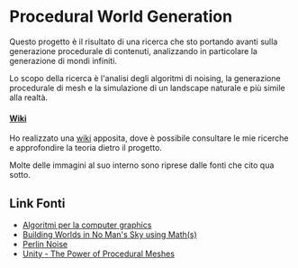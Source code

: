 Procedural World Generation
===
Questo progetto è il risultato di una ricerca che sto portando avanti sulla generazione procedurale di contenuti, analizzando in particolare la generazione di mondi infiniti. 

Lo scopo della ricerca è l'analisi degli algoritmi di noising, la generazione procedurale di mesh e la simulazione di un landscape naturale e più simile alla realtà. 

#### [Wiki](/Wiki/Wiki.md)
Ho realizzato una [wiki](/Wiki/Wiki.md) apposita, dove è possibile consultare le mie ricerche e approfondire la teoria dietro il progetto. 

Molte delle immagini al suo interno sono riprese dalle fonti che cito qua sotto.

## Link Fonti
- [Algoritmi per la computer graphics](http://www.faqs.org/faqs/graphics/algorithms-faq/)
- [Building Worlds in No Man's Sky using Math(s)](https://www.youtube.com/watch?v=C9RyEiEzMiU&t=2578s)
- [Perlin Noise](https://en.wikipedia.org/wiki/Perlin_noise)
- [Unity - The Power of Procedural Meshes](https://www.youtube.com/watch?v=8LTDFwWMlqQ)